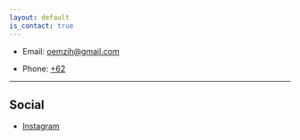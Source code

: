 ```yaml
---
layout: default
is_contact: true
---
```


* Email: [oemzih@gmail.com](mailto:oemzih@gmail.com)

* Phone: [+62](tel:+6287714745440)

---


## Social

* [Instagram](https://instagram.com/thismootsga)
